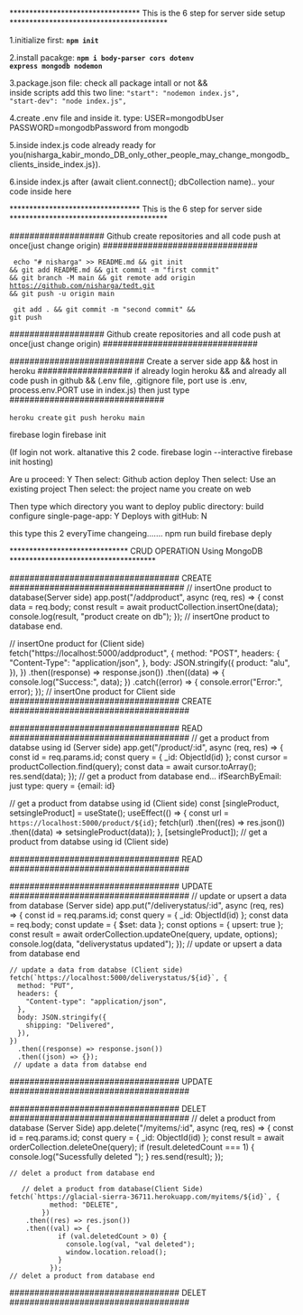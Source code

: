 ********************************* This is the 6 step for server side setup **************************************** 

1.initialize first:  <code>**npm init**  </code>

2.install pacakge:  <code>**npm i body-parser cors dotenv express mongodb nodemon**  </code> 

3.package.json file: check all package intall or not &&  
inside scripts add this two line:  <code>"start": "nodemon index.js", "start-dev": "node index.js", </code>

4.create .env file and inside it. type: USER=mongodbUser PASSWORD=mongodbPassword from mongodb  

5.inside index.js code already ready for you(nisharga_kabir_mondo_DB_only_other_people_may_change_mongodb_clients_inside_index.js}). 

6.inside index.js after (await client.connect(); dbCollection name).. your code inside here 



********************************* This is the 6 step for server side ****************************************
 
################### Github create repositories and all code push at once(just change origin) ###############################


<code>  echo "# nisharga" >> README.md && git init && git add README.md && git commit -m "first commit" && git branch -M main && git remote add origin https://github.com/nisharga/tedt.git && git push -u origin main  </code>


<code> git add . && git commit -m "second commit" && git push  </code>

################### Github create repositories and all code push at once(just change origin) ###############################

########################### Create a server side app && host in heroku ################### 
if already login heroku && and already all code push in github && (.env file, .gitignore file, 
port use is .env, process.env.PORT use in index.js) then just type ###############################



<code>heroku create</code>
<code>git push heroku main</code>


firebase login
firebase init

(If login not work. altanative this 2 code.
firebase login --interactive
firebase init hosting)


Are u proceed: Y
Then select: Github action deploy
Then select: Use an existing project
Then select: the project name you create on web

Then type which directory you want to deploy public directory: build
configure single-page-app: Y
Deploys with gitHub: N

this type this 2 everyTime changeing.......
npm run build
firebase deply



****************************** CRUD OPERATION Using MongoDB ************************************* 

################################## CREATE ###################################
// insertOne product to database(Server side)
    app.post("/addproduct", async (req, res) => {
      const data = req.body;
      const result = await productCollection.insertOne(data);
      console.log(result, "product create on db");
    });
// insertOne product to database end.

 // insertOne product for (Client side)
    fetch("https://localhost:5000/addproduct", {
      method: "POST",
      headers: {
        "Content-Type": "application/json",
      },
      body: JSON.stringify({
        product: "alu", 
      }),
    })
      .then((response) => response.json())
      .then((data) => {
        console.log("Success:", data);
      })
      .catch((error) => {
        console.error("Error:", error);
      });
 // insertOne product for Client side
################################## CREATE ####################################
 
################################## READ ####################################
    // get a product from databse using id (Server side) 
    app.get("/product/:id", async (req, res) => {
      const id = req.params.id;
      const query = { _id: ObjectId(id) }; 
      const cursor = productCollection.find(query);
      const data = await cursor.toArray();
      res.send(data);
    });
    //  get a product from database end... ifSearchByEmail: just type: query = {email: id}
 

// get a product from databse using id (Client side)
const [singleProduct, setsingleProduct] = useState();
  useEffect(() => {
    const url = `https://localhost:5000/product/${id}`;
    fetch(url)
      .then((res) => res.json())
      .then((data) => setsingleProduct(data));
  }, [setsingleProduct]);
// get a product from databse using id (Client side)

################################## READ ####################################

################################## UPDATE ####################################
    // update or upsert a data from database (Server side) 
    app.put("/deliverystatus/:id", async (req, res) => {
      const id = req.params.id;
      const query = { _id: ObjectId(id) };
      const data = req.body;
      const update = { $set: data };
      const options = { upsert: true };
      const result = await orderCollection.updateOne(query, update, options);
      console.log(data, "deliverystatus updated");
    });
    //  update or upsert a data from database end
	
    // update a data from databse (Client side)
	fetch(`https://localhost:5000/deliverystatus/${id}`, {
      method: "PUT",
      headers: {
        "Content-type": "application/json",
      },
      body: JSON.stringify({
        shipping: "Delivered",
      }),
    })
      .then((response) => response.json())
      .then((json) => {});
     // update a data from databse end
      
     
################################## UPDATE ####################################


################################## DELET ####################################
   // delet a product from database (Server Side)
    app.delete("/myitems/:id", async (req, res) => {
      const id = req.params.id;
      const query = { _id: ObjectId(id) };
      const result = await orderCollection.deleteOne(query);
      if (result.deletedCount === 1) {
        console.log("Sucessfully deleted ");
      }
      res.send(result);
    });

    // delet a product from database end 

       // delet a product from database(Client Side)
	fetch(`https://glacial-sierra-36711.herokuapp.com/myitems/${id}`, {
              method: "DELETE",
            })
        .then((res) => res.json())
        .then((val) => {
                if (val.deletedCount > 0) {
                  console.log(val, "val deleted");
                  window.location.reload();
                }
              });
    // delet a product from database end 
################################## DELET ####################################
